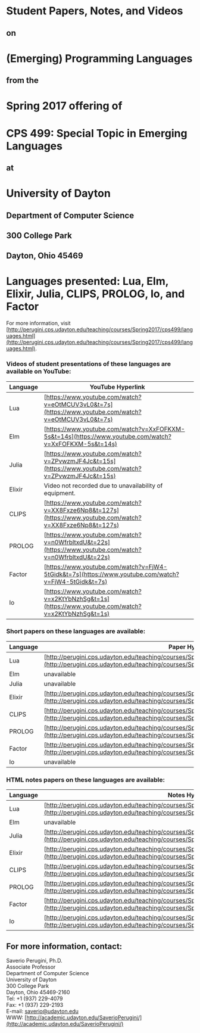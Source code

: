 # Student Papers, Notes, and Videos

## on

# (Emerging) Programming Languages

## from the 

# Spring 2017 offering of

# CPS 499: Special Topic in Emerging Languages

## at

# University of Dayton

## Department of Computer Science
## 300 College Park
## Dayton, Ohio 45469

# Languages presented: Lua, Elm, Elixir, Julia, CLIPS, PROLOG, Io, and Factor

For more information, visit
[http://perugini.cps.udayton.edu/teaching/courses/Spring2017/cps499/languages.html](http://perugini.cps.udayton.edu/teaching/courses/Spring2017/cps499/languages.html).

### Videos of student presentations of these languages are available on YouTube:

| Language | YouTube Hyperlink                                      |
| ---------|--------------------------------------------------------|
| Lua      | [https://www.youtube.com/watch?v=eOtMCUV3vL0&t=7s](https://www.youtube.com/watch?v=eOtMCUV3vL0&t=7s)       |
| Elm      | [https://www.youtube.com/watch?v=XxFOFKXM-5s&t=14s](https://www.youtube.com/watch?v=XxFOFKXM-5s&t=14s)      |
| Julia    | [https://www.youtube.com/watch?v=ZPvwzmJF4Jc&t=15s](https://www.youtube.com/watch?v=ZPvwzmJF4Jc&t=15s)      |
| Elixir   | Video not recorded due to unavailability of equipment. |
| CLIPS    | [https://www.youtube.com/watch?v=XX8Fxze6Np8&t=127s](https://www.youtube.com/watch?v=XX8Fxze6Np8&t=127s)     |
| PROLOG   | [https://www.youtube.com/watch?v=n0WfrbltxdU&t=22s](https://www.youtube.com/watch?v=n0WfrbltxdU&t=22s)      |
| Factor   | [https://www.youtube.com/watch?v=FjW4-5tGidk&t=7s](https://www.youtube.com/watch?v=FjW4-5tGidk&t=7s)       |
| Io       | [https://www.youtube.com/watch?v=x2KtYbNzhSg&t=1s](https://www.youtube.com/watch?v=x2KtYbNzhSg&t=1s)       |

### Short papers on these languages are available:

| Language | Paper Hyperlink                                      |
| ---------|--------------------------------------------------------|
| Lua      | [http://perugini.cps.udayton.edu/teaching/courses/Spring2017/cps499/Languages/papers/Lua.pdf](http://perugini.cps.udayton.edu/teaching/courses/Spring2017/cps499/Languages/papers/Lua.pdf)       |
| Elm      | unavailable      |
| Julia    | unavailable      |
| Elixir   | [http://perugini.cps.udayton.edu/teaching/courses/Spring2017/cps499/Languages/papers/Elixir.pdf](http://perugini.cps.udayton.edu/teaching/courses/Spring2017/cps499/Languages/papers/Elixir.pdf) |
| CLIPS    | [http://perugini.cps.udayton.edu/teaching/courses/Spring2017/cps499/Languages/papers/CLIPS.pdf](http://perugini.cps.udayton.edu/teaching/courses/Spring2017/cps499/Languages/papers/CLIPS.pdf)     |
| PROLOG   | [http://perugini.cps.udayton.edu/teaching/courses/Spring2017/cps499/Languages/papers/PROLOG.pdf](http://perugini.cps.udayton.edu/teaching/courses/Spring2017/cps499/Languages/papers/PROLOG.pdf)      |
| Factor   | [http://perugini.cps.udayton.edu/teaching/courses/Spring2017/cps499/Languages/papers/Factor.pdf](http://perugini.cps.udayton.edu/teaching/courses/Spring2017/cps499/Languages/papers/Factor.pdf)       |
| Io       | unavailable       |

### HTML notes papers on these languages are available:

| Language | Notes Hyperlink                                      |
| ---------|--------------------------------------------------------|
| Lua      | [http://perugini.cps.udayton.edu/teaching/courses/Spring2017/cps499/Languages/notes/Lua.html](http://perugini.cps.udayton.edu/teaching/courses/Spring2017/cps499/Languages/notes/Lua.html)       |
| Elm      | unavailable      |
| Julia    | [http://perugini.cps.udayton.edu/teaching/courses/Spring2017/cps499/Languages/notes/Julia.html](http://perugini.cps.udayton.edu/teaching/courses/Spring2017/cps499/Languages/notes/Julia.html)      |
| Elixir   | [http://perugini.cps.udayton.edu/teaching/courses/Spring2017/cps499/Languages/notes/Elixir.html](http://perugini.cps.udayton.edu/teaching/courses/Spring2017/cps499/Languages/notes/Elixir.html) |
| CLIPS    | [http://perugini.cps.udayton.edu/teaching/courses/Spring2017/cps499/Languages/notes/CLIPS.html](http://perugini.cps.udayton.edu/teaching/courses/Spring2017/cps499/Languages/notes/CLIPS.html)     |
| PROLOG   | [http://perugini.cps.udayton.edu/teaching/courses/Spring2017/cps499/Languages/notes/PROLOG.html](http://perugini.cps.udayton.edu/teaching/courses/Spring2017/cps499/Languages/notes/PROLOG.html)     |
| Factor   | [http://perugini.cps.udayton.edu/teaching/courses/Spring2017/cps499/Languages/notes/Factor.html](http://perugini.cps.udayton.edu/teaching/courses/Spring2017/cps499/Languages/notes/Factor.html)       |
| Io       | [http://perugini.cps.udayton.edu/teaching/courses/Spring2017/cps499/Languages/notes/Io.html](http://perugini.cps.udayton.edu/teaching/courses/Spring2017/cps499/Languages/notes/Io.html)       |

## For more information, contact:

Saverio Perugini, Ph.D.  
Associate Professor  
Department of Computer Science  
University of Dayton  
300 College Park  
Dayton, Ohio  45469-2160  
Tel: +1 (937) 229-4079  
Fax: +1 (937) 229-2193  
E-mail: [saverio@udayton.edu](saverio@udayton.edu)  
WWW: [http://academic.udayton.edu/SaverioPerugini/](http://academic.udayton.edu/SaverioPerugini/)
